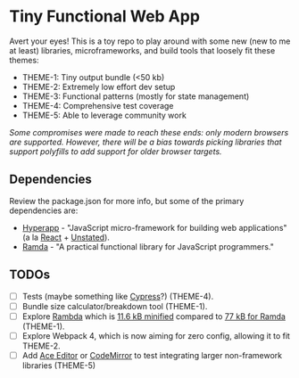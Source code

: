 # Tiny Functional Web App

Avert your eyes! This is a toy repo to play around with some new (new to me at least) libraries, microframeworks, and build tools that loosely fit these themes:

* THEME-1: Tiny output bundle (<50 kb)
* THEME-2: Extremely low effort dev setup
* THEME-3: Functional patterns (mostly for state management)
* THEME-4: Comprehensive test coverage
* THEME-5: Able to leverage community work

*Some compromises were made to reach these ends: only modern browsers are supported. However, there will be a bias towards picking libraries that support polyfills to add support for older browser targets.*

## Dependencies

Review the package.json for more info, but some of the primary dependencies are:

* [Hyperapp](https://github.com/hyperapp/hyperapp) - "JavaScript micro-framework for building web applications" (a la [React](https://reactjs.org/) + [Unstated](https://github.com/jamiebuilds/unstated)).
* [Ramda](https://ramdajs.com) - "A practical functional library for JavaScript programmers."

## TODOs

* [ ] Tests (maybe something like [Cypress](https://cypress.io)?) (THEME-4).
* [ ] Bundle size calculator/breakdown tool (THEME-1).
* [ ] Explore [Rambda](https://github.com/selfrefactor/rambda) which is [11.6 kB minified](https://bundlephobia.com/result?p=rambda) compared to [77 kB for Ramda](https://bundlephobia.com/result?p=ramda) (THEME-1).
* [ ] Explore Webpack 4, which is now aiming for zero config, allowing it to fit THEME-2.
* [ ] Add [Ace Editor](https://ace.c9.io/) or [CodeMirror](https://codemirror.net/) to test integrating larger non-framework libraries (THEME-5)
